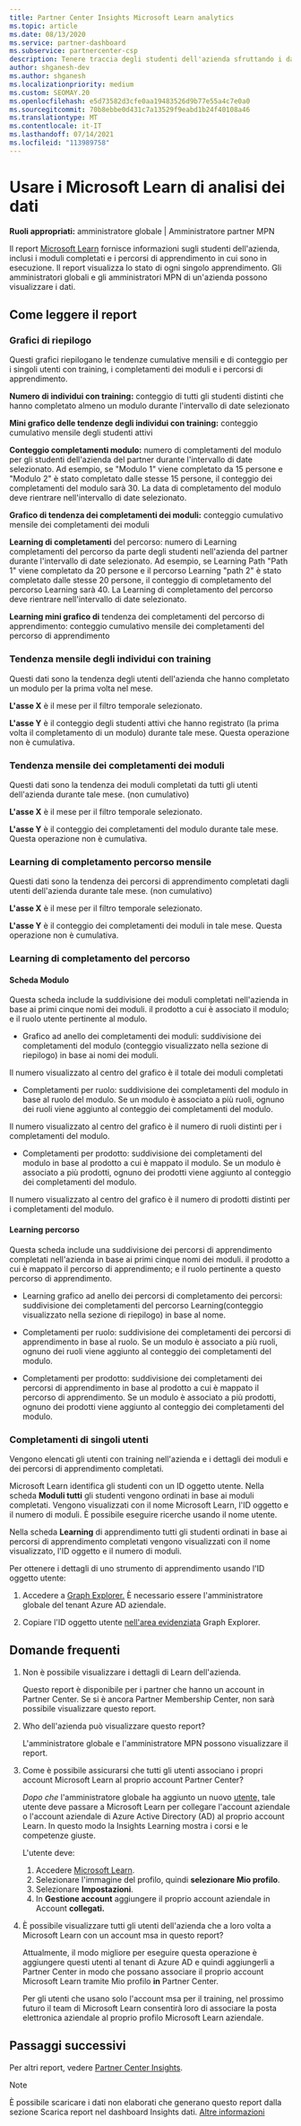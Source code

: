 ```yaml
---
title: Partner Center Insights Microsoft Learn analytics
ms.topic: article
ms.date: 08/13/2020
ms.service: partner-dashboard
ms.subservice: partnercenter-csp
description: Tenere traccia degli studenti dell'azienda sfruttando i dati su training individuale, moduli completati, percorsi di apprendimento completati e altro ancora.
author: shganesh-dev
ms.author: shganesh
ms.localizationpriority: medium
ms.custom: SEOMAY.20
ms.openlocfilehash: e5d73582d3cfe0aa19483526d9b77e55a4c7e0a0
ms.sourcegitcommit: 70b8ebbe0d431c7a13529f9eabd1b24f40108a46
ms.translationtype: MT
ms.contentlocale: it-IT
ms.lasthandoff: 07/14/2021
ms.locfileid: "113989758"
---
```

# <a name="use-microsoft-learn-analytics-reports"></a>Usare i Microsoft Learn di analisi dei dati

**Ruoli appropriati:** amministratore globale | Amministratore partner MPN

Il report [Microsoft Learn](/learn/) fornisce informazioni sugli studenti dell'azienda, inclusi i moduli completati e i percorsi di apprendimento in cui sono in esecuzione. Il report visualizza lo stato di ogni singolo apprendimento. Gli amministratori globali e gli amministratori MPN di un'azienda possono visualizzare i dati.

## <a name="how-to-read-the-report"></a>Come leggere il report

### <a name="summary-charts"></a>Grafici di riepilogo

Questi grafici riepilogano le tendenze cumulative mensili e di conteggio per i singoli utenti con training, i completamenti dei moduli e i percorsi di apprendimento.

**Numero di individui con training:** conteggio di tutti gli studenti distinti che hanno completato almeno un modulo durante l'intervallo di date selezionato 

**Mini grafico delle tendenze degli individui con training:** conteggio cumulativo mensile degli studenti attivi 

**Conteggio completamenti modulo:** numero di completamenti del modulo per gli studenti dell'azienda del partner durante l'intervallo di date selezionato.
Ad esempio, se "Modulo 1" viene completato da 15 persone e "Modulo 2" è stato completato dalle stesse 15 persone, il conteggio dei completamenti del modulo sarà 30. La data di completamento del modulo deve rientrare nell'intervallo di date selezionato.

**Grafico di tendenza dei completamenti dei moduli:** conteggio cumulativo mensile dei completamenti dei moduli 

**Learning di completamenti** del percorso: numero di Learning completamenti del percorso da parte degli studenti nell'azienda del partner durante l'intervallo di date selezionato.
Ad esempio, se Learning Path "Path 1" viene completato da 20 persone e il percorso Learning "path 2" è stato completato dalle stesse 20 persone, il conteggio di completamento del percorso Learning sarà 40. La Learning di completamento del percorso deve rientrare nell'intervallo di date selezionato.

**Learning mini grafico di** tendenza dei completamenti del percorso di apprendimento: conteggio cumulativo mensile dei completamenti del percorso di apprendimento 

### <a name="trained-individuals-monthly-trend"></a>Tendenza mensile degli individui con training

Questi dati sono la tendenza degli utenti dell'azienda che hanno completato un modulo per la prima volta nel mese. 

**L'asse X** è il mese per il filtro temporale selezionato. 

**L'asse Y** è il conteggio degli studenti attivi che hanno registrato (la prima volta il completamento di un modulo) durante tale mese. Questa operazione non è cumulativa.

### <a name="module-completions-monthly-trend"></a>Tendenza mensile dei completamenti dei moduli

Questi dati sono la tendenza dei moduli completati da tutti gli utenti dell'azienda durante tale mese. (non cumulativo) 

**L'asse X** è il mese per il filtro temporale selezionato. 

**L'asse Y** è il conteggio dei completamenti del modulo durante tale mese. Questa operazione non è cumulativa.

### <a name="learning-path-completions-monthly-trend"></a>Learning di completamento percorso mensile

Questi dati sono la tendenza dei percorsi di apprendimento completati dagli utenti dell'azienda durante tale mese. (non cumulativo) 

**L'asse X** è il mese per il filtro temporale selezionato. 

**L'asse Y** è il conteggio dei completamenti dei moduli in tale mese. Questa operazione non è cumulativa.

### <a name="learning-path-completion-tabs"></a>Learning di completamento del percorso

#### <a name="module-tab"></a>Scheda Modulo

Questa scheda include la suddivisione dei moduli completati nell'azienda in base ai primi cinque nomi dei moduli. il prodotto a cui è associato il modulo; e il ruolo utente pertinente al modulo.  

- Grafico ad anello dei completamenti dei moduli: suddivisione dei completamenti del modulo (conteggio visualizzato nella sezione di riepilogo) in base ai nomi dei moduli.

Il numero visualizzato al centro del grafico è il totale dei moduli completati

- Completamenti per ruolo: suddivisione dei completamenti del modulo in base al ruolo del modulo. Se un modulo è associato a più ruoli, ognuno dei ruoli viene aggiunto al conteggio dei completamenti del modulo.

Il numero visualizzato al centro del grafico è il numero di ruoli distinti per i completamenti del modulo. 

- Completamenti per prodotto: suddivisione dei completamenti del modulo in base al prodotto a cui è mappato il modulo. Se un modulo è associato a più prodotti, ognuno dei prodotti viene aggiunto al conteggio dei completamenti del modulo.    

Il numero visualizzato al centro del grafico è il numero di prodotti distinti per i completamenti del modulo.  

#### <a name="learning-path-tab"></a>Learning percorso

Questa scheda include una suddivisione dei percorsi di apprendimento completati nell'azienda in base ai primi cinque nomi dei moduli. il prodotto a cui è mappato il percorso di apprendimento; e il ruolo pertinente a questo percorso di apprendimento.  

- Learning grafico ad anello dei percorsi di completamento dei percorsi: suddivisione dei completamenti del percorso Learning(conteggio visualizzato nella sezione di riepilogo) in base al nome.

- Completamenti per ruolo: suddivisione dei completamenti dei percorsi di apprendimento in base al ruolo. Se un modulo è associato a più ruoli, ognuno dei ruoli viene aggiunto al conteggio dei completamenti del modulo.

- Completamenti per prodotto: suddivisione dei completamenti dei percorsi di apprendimento in base al prodotto a cui è mappato il percorso di apprendimento. Se un modulo è associato a più prodotti, ognuno dei prodotti viene aggiunto al conteggio dei completamenti del modulo.

### <a name="completions-by-learning-individuals"></a>Completamenti di singoli utenti

Vengono elencati gli utenti con training nell'azienda e i dettagli dei moduli e dei percorsi di apprendimento completati.

Microsoft Learn identifica gli studenti con un ID oggetto utente. Nella scheda **Moduli tutti** gli studenti vengono ordinati in base ai moduli completati. Vengono visualizzati con il nome Microsoft Learn, l'ID oggetto e il numero di moduli. È possibile eseguire ricerche usando il nome utente. 

Nella scheda **Learning** di apprendimento tutti gli studenti ordinati in base ai percorsi di apprendimento completati vengono visualizzati con il nome visualizzato, l'ID oggetto e il numero di moduli.

Per ottenere i dettagli di uno strumento di apprendimento usando l'ID oggetto utente: 

1. Accedere a [Graph Explorer.](https://developer.microsoft.com/graph/graph-explorer ) È necessario essere l'amministratore globale del tenant Azure AD aziendale.

2. Copiare l'ID oggetto utente [nell'area evidenziata](https://graph.microsoft.com/v1.0/users/a9633ad7-c8dc-4587-b119-0bc286b0711f) Graph Explorer. 

## <a name="frequently-asked-questions-faq"></a>Domande frequenti

1. Non è possibile visualizzare i dettagli di Learn dell'azienda.

   Questo report è disponibile per i partner che hanno un account in Partner Center. Se si è ancora Partner Membership Center, non sarà possibile visualizzare questo report.

2. Who dell'azienda può visualizzare questo report? 

   L'amministratore globale e l'amministratore MPN possono visualizzare il report.

3. Come è possibile assicurarsi che tutti gli utenti associano i propri account Microsoft Learn al proprio account Partner Center?

   *Dopo che* l'amministratore globale ha aggiunto un nuovo [utente,](/learn/) tale utente deve passare a Microsoft Learn per collegare l'account aziendale o l'account aziendale di Azure Active Directory (AD) al proprio account Learn. In questo modo la Insights Learning mostra i corsi e le competenze giuste.
   
   L'utente deve:
   
   1. Accedere [Microsoft Learn](/learn/).
   2. Selezionare l'immagine del profilo, quindi **selezionare Mio profilo**.
   3. Selezionare **Impostazioni**.
   4. In **Gestione account** aggiungere il proprio account aziendale in Account **collegati.**

4. È possibile visualizzare tutti gli utenti dell'azienda che a loro volta a Microsoft Learn con un account msa in questo report?

   Attualmente, il modo migliore per eseguire questa operazione è aggiungere questi utenti al tenant di Azure AD e quindi aggiungerli a Partner Center in modo che possano associare il proprio account Microsoft Learn tramite Mio profilo **in** Partner Center. 

   Per gli utenti che usano solo l'account msa per il training, nel prossimo futuro il team di Microsoft Learn consentirà loro di associare la posta elettronica aziendale al proprio profilo Microsoft Learn aziendale. 

## <a name="next-steps"></a>Passaggi successivi

Per altri report, vedere [Partner Center Insights](partner-center-insights.md).

>[!NOTE] 
> È possibile scaricare i dati non elaborati che generano questo report dalla sezione Scarica report nel dashboard Insights dati. [Altre informazioni](pci-download-reports.md) 
